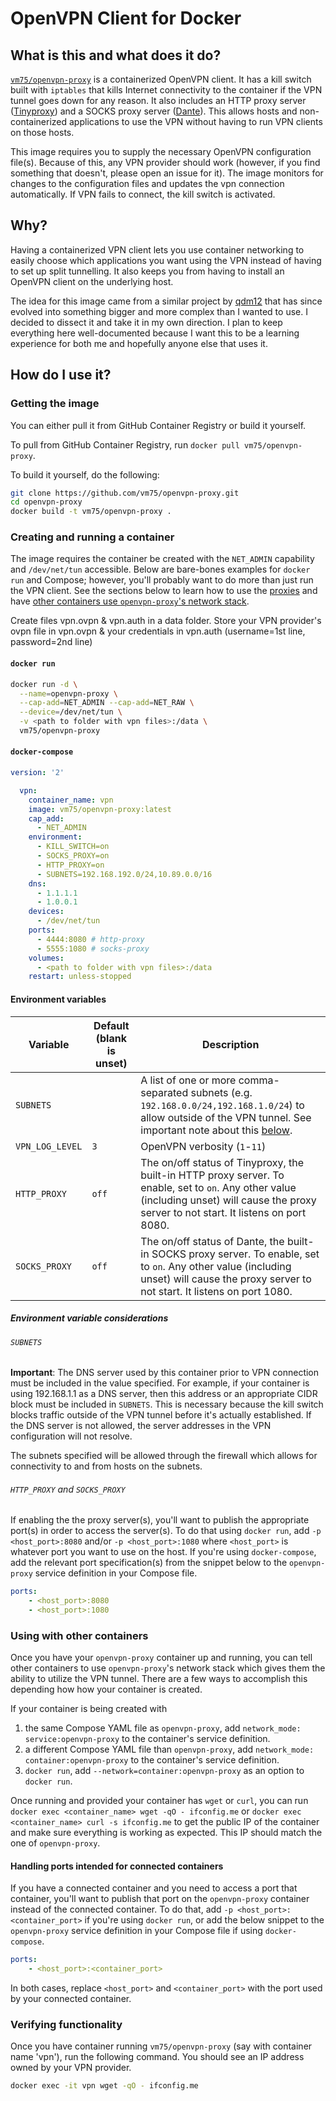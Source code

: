 # OpenVPN Client for Docker
## What is this and what does it do?
[`vm75/openvpn-proxy`](https://hub.docker.com/r/vm75/openvpn-proxy)  is a containerized OpenVPN client. It has a kill switch built with `iptables` that kills Internet connectivity to the container if the VPN tunnel goes down for any reason. It also includes an HTTP proxy server ([Tinyproxy](https://tinyproxy.github.io/)) and a SOCKS proxy server ([Dante](https://www.inet.no/dante/index.html)). This allows hosts and non-containerized applications to use the VPN without having to run VPN clients on those hosts.

This image requires you to supply the necessary OpenVPN configuration file(s). Because of this, any VPN provider should work (however, if you find something that doesn't, please open an issue for it).
The image monitors for changes to the configuration files and updates the vpn connection automatically. If VPN fails to connect, the kill switch is activated.

## Why?
Having a containerized VPN client lets you use container networking to easily choose which applications you want using the VPN instead of having to set up split tunnelling. It also keeps you from having to install an OpenVPN client on the underlying host.

The idea for this image came from a similar project by [qdm12](https://github.com/qdm12) that has since evolved into something bigger and more complex than I wanted to use. I decided to dissect it and take it in my own direction. I plan to keep everything here well-documented because I want this to be a learning experience for both me and hopefully anyone else that uses it.

## How do I use it?
### Getting the image
You can either pull it from GitHub Container Registry or build it yourself.

To pull from GitHub Container Registry, run `docker pull vm75/openvpn-proxy`.

To build it yourself, do the following:
```bash
git clone https://github.com/vm75/openvpn-proxy.git
cd openvpn-proxy
docker build -t vm75/openvpn-proxy .
```

### Creating and running a container
The image requires the container be created with the `NET_ADMIN` capability and `/dev/net/tun` accessible. Below are bare-bones examples for `docker run` and Compose; however, you'll probably want to do more than just run the VPN client. See the sections below to learn how to use the [proxies](#http_proxy-and-socks_proxy) and have [other containers use `openvpn-proxy`'s network stack](#using-with-other-containers).

Create files vpn.ovpn & vpn.auth in a data folder. Store your VPN provider's ovpn file in vpn.ovpn & your credentials in vpn.auth (username=1st line, password=2nd line)

#### `docker run`
```bash
docker run -d \
  --name=openvpn-proxy \
  --cap-add=NET_ADMIN --cap-add=NET_RAW \
  --device=/dev/net/tun \
  -v <path to folder with vpn files>:/data \
  vm75/openvpn-proxy
```

#### `docker-compose`
```yaml
version: '2'

  vpn:
    container_name: vpn
    image: vm75/openvpn-proxy:latest
    cap_add:
      - NET_ADMIN
    environment:
      - KILL_SWITCH=on
      - SOCKS_PROXY=on
      - HTTP_PROXY=on
      - SUBNETS=192.168.192.0/24,10.89.0.0/16
    dns:
      - 1.1.1.1
      - 1.0.0.1
    devices:
      - /dev/net/tun
    ports:
      - 4444:8080 # http-proxy
      - 5555:1080 # socks-proxy
    volumes:
      - <path to folder with vpn files>:/data
    restart: unless-stopped
```

#### Environment variables
| Variable | Default (blank is unset) | Description |
| --- | --- | --- |
| `SUBNETS` | | A list of one or more comma-separated subnets (e.g. `192.168.0.0/24,192.168.1.0/24`) to allow outside of the VPN tunnel. See important note about this [below](#subnets). |
| `VPN_LOG_LEVEL` | `3` | OpenVPN verbosity (`1`-`11`) |
| `HTTP_PROXY` | `off` | The on/off status of Tinyproxy, the built-in HTTP proxy server. To enable, set to `on`. Any other value (including unset) will cause the proxy server to not start. It listens on port 8080. |
| `SOCKS_PROXY` | `off` | The on/off status of Dante, the built-in SOCKS proxy server. To enable, set to `on`. Any other value (including unset) will cause the proxy server to not start. It listens on port 1080. |

##### Environment variable considerations
###### `SUBNETS`
**Important**: The DNS server used by this container prior to VPN connection must be included in the value specified. For example, if your container is using 192.168.1.1 as a DNS server, then this address or an appropriate CIDR block must be included in `SUBNETS`. This is necessary because the kill switch blocks traffic outside of the VPN tunnel before it's actually established. If the DNS server is not allowed, the server addresses in the VPN configuration will not resolve.

The subnets specified will be allowed through the firewall which allows for connectivity to and from hosts on the subnets.

###### `HTTP_PROXY` and `SOCKS_PROXY`
If enabling the the proxy server(s), you'll want to publish the appropriate port(s) in order to access the server(s). To do that using `docker run`, add `-p <host_port>:8080` and/or `-p <host_port>:1080` where `<host_port>` is whatever port you want to use on the host. If you're using `docker-compose`, add the relevant port specification(s) from the snippet below to the `openvpn-proxy` service definition in your Compose file.
```yaml
ports:
    - <host_port>:8080
    - <host_port>:1080
```

### Using with other containers
Once you have your `openvpn-proxy` container up and running, you can tell other containers to use `openvpn-proxy`'s network stack which gives them the ability to utilize the VPN tunnel. There are a few ways to accomplish this depending how how your container is created.

If your container is being created with
1. the same Compose YAML file as `openvpn-proxy`, add `network_mode: service:openvpn-proxy` to the container's service definition.
2. a different Compose YAML file than `openvpn-proxy`, add `network_mode: container:openvpn-proxy` to the container's service definition.
3. `docker run`, add `--network=container:openvpn-proxy` as an option to `docker run`.

Once running and provided your container has `wget` or `curl`, you can run `docker exec <container_name> wget -qO - ifconfig.me` or `docker exec <container_name> curl -s ifconfig.me` to get the public IP of the container and make sure everything is working as expected. This IP should match the one of `openvpn-proxy`.

#### Handling ports intended for connected containers
If you have a connected container and you need to access a port that container, you'll want to publish that port on the `openvpn-proxy` container instead of the connected container. To do that, add `-p <host_port>:<container_port>` if you're using `docker run`, or add the below snippet to the `openvpn-proxy` service definition in your Compose file if using `docker-compose`.
```yaml
ports:
    - <host_port>:<container_port>
```
In both cases, replace `<host_port>` and `<container_port>` with the port used by your connected container.

### Verifying functionality
Once you have container running `vm75/openvpn-proxy` (say with container name 'vpn'), run the following command. You should see an IP address owned by your VPN provider.
```bash
docker exec -it vpn wget -qO - ifconfig.me
```